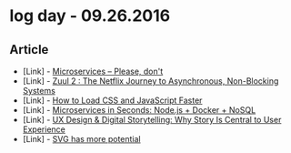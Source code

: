 # log day - 09.26.2016

## Article

- \[Link\] - [Microservices – Please, don't](http://basho.com/posts/technical/microservices-please-dont/)
- \[Link\] - [Zuul 2 : The Netflix Journey to Asynchronous, Non-Blocking Systems](http://techblog.netflix.com/2016/09/zuul-2-netflix-journey-to-asynchronous.html)
- \[Link\] - [How to Load CSS and JavaScript Faster](https://medium.com/web-design-by-solodev/how-to-load-css-and-javascript-faster-67f71bbd3cd#.nrkju2vph)
- \[Link\] - [Microservices in Seconds: Node.js + Docker + NoSQL](http://thenewstack.io/microservices-seconds-node-js-docker-nosql/)
- \[Link\] - [UX Design & Digital Storytelling: Why Story Is Central to User Experience](https://www.ceros.com/blog/reframing-ux-design-digital-storytelling/?ref=uxdesignweekly)
- \[Link\] - [SVG has more potential](https://madebymike.com.au/writing/svg-has-more-potential/)
